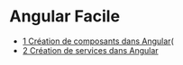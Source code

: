 # Angular Facile

- [1 Création de composants dans Angular](./creation-composant-angular.md)(
- [2 Création de services dans Angular](./creation-service-angular.md)
